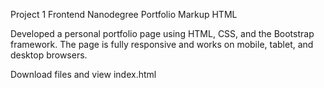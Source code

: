 Project 1 Frontend Nanodegree Portfolio Markup HTML

Developed a personal portfolio page using HTML, CSS, and the Bootstrap framework. The page is fully responsive and works on mobile, tablet, and desktop browsers.

Download files and view index.html

